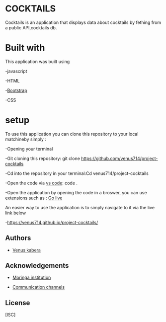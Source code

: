 # COCKTAILS
Cocktails is an application that displays data about cocktails by fething from a public API,cocktails db.

# Built with

This application was built using 

-javascript

-HTML

-[Bootstrap](https://getbootstrap.com/)

-CSS

# setup
To use this application you can clone this repository  to your local matchineby simply :

-Opening your terminal

-Git cloning this repository: git clone https://github.com/venus714/project-cocktails

-Cd into the repository in your terminal:Cd venus714/project-cocktails

-Open the code via [vs code](https://code.visualstudio.com/): code .

-Open the application by opening the code in a broswer, you can use extensions such as : [Go live](https://marketplace.visualstudio.com/items?itemName=ritwickdey.LiveServer)

An easier way to use the application is to simply navigate to it via the live link below

-https://venus714.github.io/project-cocktails/






## Authors

- [Venus kabera](https://github.com/venus714)


## Acknowledgements

 - [Moringa institution](https://moringaschool.com/courses/software-engineering-course-online/?gclid=EAIaIQobChMIhITYvvHJ-wIVA_Z3Ch3w1AafEAAYASAAEgI2IfD_BwE)
 
 - [Communication channels](https://app.slack.com/client/T0101L740P4/D04C40BEAG2)
 
## License

[ISC]

